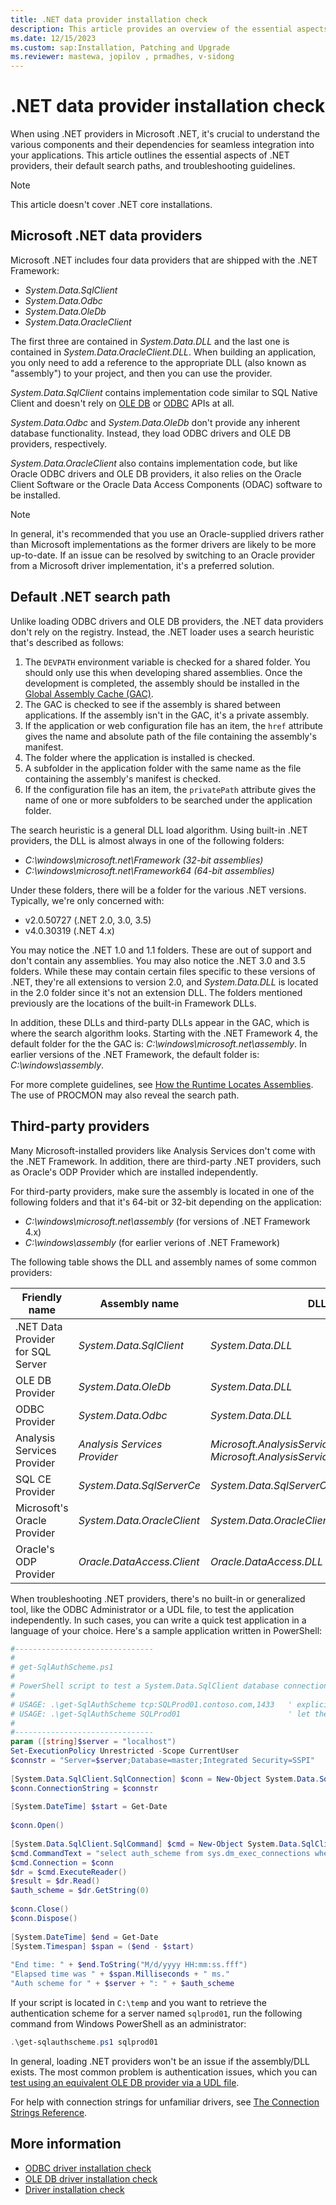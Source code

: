 ```yaml
---
title: .NET data provider installation check
description: This article provides an overview of the essential aspects of .NET providers, their default search paths, and troubleshooting guidelines.
ms.date: 12/15/2023
ms.custom: sap:Installation, Patching and Upgrade
ms.reviewer: mastewa, jopilov , prmadhes, v-sidong
---
```

# .NET data provider installation check

When using .NET providers in Microsoft .NET, it's crucial to understand the various components and their dependencies for seamless integration into your applications. This article outlines the essential aspects of .NET providers, their default search paths, and troubleshooting guidelines.

> [!NOTE]
> This article doesn't cover .NET core installations.

## Microsoft .NET data providers

Microsoft .NET includes four data providers that are shipped with the .NET Framework:

- *System.Data.SqlClient*
- *System.Data.Odbc*
- *System.Data.OleDb*
- *System.Data.OracleClient*

The first three are contained in *System.Data.DLL* and the last one is contained in *System.Data.OracleClient.DLL*. When building an application, you only need to add a reference to the appropriate DLL (also known as "assembly") to your project, and then you can use the provider.

*System.Data.SqlClient* contains implementation code similar to SQL Native Client and doesn't rely on [OLE DB](/cpp/data/oledb/ole-db-programming-overview) or [ODBC](/sql/odbc/reference/syntax/odbc-api-reference) APIs at all.

*System.Data.Odbc* and *System.Data.OleDb* don't provide any inherent database functionality. Instead, they load ODBC drivers and OLE DB providers, respectively.

*System.Data.OracleClient* also contains implementation code, but like Oracle ODBC drivers and OLE DB providers, it also relies on the Oracle Client Software or the Oracle Data Access Components (ODAC) software to be installed.

> [!NOTE]
> In general, it's recommended that you use an Oracle-supplied drivers rather than Microsoft implementations as the former drivers are likely to be more up-to-date. If an issue can be resolved by switching to an Oracle provider from a Microsoft driver implementation, it's a preferred solution.

## Default .NET search path

Unlike loading ODBC drivers and OLE DB providers, the .NET data providers don't rely on the registry. Instead, the .NET loader uses a search heuristic that's described as follows:

1. The `DEVPATH` environment variable is checked for a shared folder. You should only use this when developing shared assemblies. Once the development is completed, the assembly should be installed in the [Global Assembly Cache (GAC)](/dotnet/framework/app-domains/gac).
1. The GAC is checked to see if the assembly is shared between applications. If the assembly isn't in the GAC, it's a private assembly.
1. If the application or web configuration file has an item, the `href` attribute gives the name and absolute path of the file containing the assembly's manifest.
1. The folder where the application is installed is checked.
1. A subfolder in the application folder with the same name as the file containing the assembly's manifest is checked.
1. If the configuration file has an item, the `privatePath` attribute gives the name of one or more subfolders to be searched under the application folder.

The search heuristic is a general DLL load algorithm. Using built-in .NET providers, the DLL is almost always in one of the following folders:

- *C:\windows\microsoft.net\Framework (32-bit assemblies)*
- *C:\windows\microsoft.net\Framework64 (64-bit assemblies)*

Under these folders, there will be a folder for the various .NET versions. Typically, we're only concerned with:

- v2.0.50727 (.NET 2.0, 3.0, 3.5)
- v4.0.30319 (.NET 4.x)

You may notice the .NET 1.0 and 1.1 folders. These are out of support and don't contain any assemblies. You may also notice the .NET 3.0 and 3.5 folders. While these may contain certain files specific to these versions of .NET, they're all extensions to version 2.0, and *System.Data.DLL* is located in the 2.0 folder since it's not an extension DLL. The folders mentioned previously are the locations of the built-in Framework DLLs.

In addition, these DLLs and third-party DLLs appear in the GAC, which is where the search algorithm looks. Starting with the .NET Framework 4, the default folder for the the GAC is: *C:\windows\microsoft.net\assembly*. In earlier versions of the .NET Framework, the default folder is: *C:\windows\assembly*.

For more complete guidelines, see [How the Runtime Locates Assemblies](/dotnet/framework/deployment/how-the-runtime-locates-assemblies). The use of PROCMON may also reveal the search path.

## Third-party providers

Many Microsoft-installed providers like Analysis Services don't come with the .NET Framework. In addition, there are third-party .NET providers, such as Oracle's ODP Provider which are installed independently.

For third-party providers, make sure the assembly is located in one of the following folders and that it's 64-bit or 32-bit depending on the application:

- *C:\windows\microsoft.net\assembly* (for versions of .NET Framework 4.x)
- *C:\windows\assembly* (for earlier verions of .NET Framework)

The following table shows the DLL and assembly names of some common providers:

|Friendly name|Assembly name|DLL|
|-|-|-|
|.NET Data Provider for SQL Server|*System.Data.SqlClient*|*System.Data.DLL*|
|OLE DB Provider|*System.Data.OleDb*|*System.Data.DLL*|
|ODBC Provider|*System.Data.Odbc*|*System.Data.DLL*|
|Analysis Services Provider|*Analysis Services Provider*|*Microsoft.AnalysisServices.AdomdClient*	*Microsoft.AnalysisServices.AdomdClient.DLL*|
|SQL CE Provider|*System.Data.SqlServerCe*|*System.Data.SqlServerCe.DLL*|
|Microsoft's Oracle Provider|*System.Data.OracleClient*|*System.Data.OracleClient.DLL*|
|Oracle's ODP Provider|*Oracle.DataAccess.Client*|*Oracle.DataAccess.DLL*|

When troubleshooting .NET providers, there's no built-in or generalized tool, like the ODBC Administrator or a UDL file, to test the application independently. In such cases, you can write a quick test application in a language of your choice. Here's a sample application written in PowerShell:

```powershell
#------------------------------- 
# 
# get-SqlAuthScheme.ps1 
# 
# PowerShell script to test a System.Data.SqlClient database connection
#
# USAGE: .\get-SqlAuthScheme tcp:SQLProd01.contoso.com,1433   ' explicitly specify DNS suffix, protocol, and port # ('tcp' must be lower case)
# USAGE: .\get-SqlAuthScheme SQLProd01                        ' let the driver figure out the DNS suffix, protocol, and port #
# 
#------------------------------- 
param ([string]$server = "localhost")
Set-ExecutionPolicy Unrestricted -Scope CurrentUser
$connstr = "Server=$server;Database=master;Integrated Security=SSPI" 
 
[System.Data.SqlClient.SqlConnection] $conn = New-Object System.Data.SqlClient.SqlConnection 
$conn.ConnectionString = $connstr 
 
[System.DateTime] $start = Get-Date 
 
$conn.Open() 
 
[System.Data.SqlClient.SqlCommand] $cmd = New-Object System.Data.SqlClient.SqlCommand 
$cmd.CommandText = "select auth_scheme from sys.dm_exec_connections where session_id=@@spid" 
$cmd.Connection = $conn 
$dr = $cmd.ExecuteReader() 
$result = $dr.Read() 
$auth_scheme = $dr.GetString(0) 
 
$conn.Close() 
$conn.Dispose() 
 
[System.DateTime] $end = Get-Date 
[System.Timespan] $span = ($end - $start) 
 
"End time: " + $end.ToString("M/d/yyyy HH:mm:ss.fff")  
"Elapsed time was " + $span.Milliseconds + " ms." 
"Auth scheme for " + $server + ": " + $auth_scheme
```

If your script is located in `C:\temp` and you want to retrieve the authentication scheme for a server named `sqlprod01`, run the following command from Windows PowerShell as an administrator:

```powershell
.\get-sqlauthscheme.ps1 sqlprod01
```

In general, loading .NET providers won't be an issue if the assembly/DLL exists. The most common problem is authentication issues, which you can [test using an equivalent OLE DB provider via a UDL file](../../connect/test-oledb-connectivity-use-udl-file.md).

For help with connection strings for unfamiliar drivers, see [The Connection Strings Reference](https://www.connectionstrings.com/).

## More information

- [ODBC driver installation check](odbc-driver-install-checking.md)
- [OLE DB driver installation check](oledb-driver-install-check.md)
- [Driver installation check](driver-install-checking.md)
